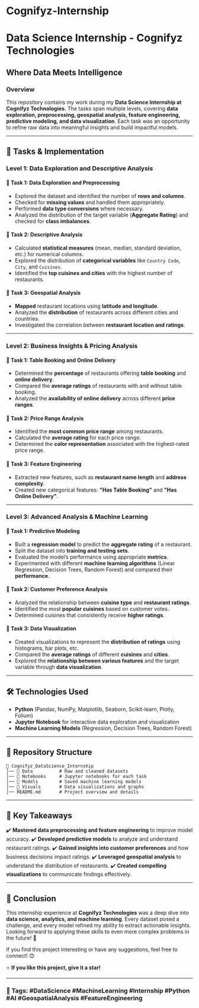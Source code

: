 # Cognifyz-Internship
# Data Science Internship - Cognifyz Technologies

## Where Data Meets Intelligence

### Overview
This repository contains my work during my **Data Science Internship at Cognifyz Technologies**. The tasks span multiple levels, covering **data exploration, preprocessing, geospatial analysis, feature engineering, predictive modeling, and data visualization**. Each task was an opportunity to refine raw data into meaningful insights and build impactful models.

---

## 🚀 Tasks & Implementation

### **Level 1: Data Exploration and Descriptive Analysis**
#### 📌 Task 1: Data Exploration and Preprocessing
- Explored the dataset and identified the number of **rows and columns**.
- Checked for **missing values** and handled them appropriately.
- Performed **data type conversions** where necessary.
- Analyzed the distribution of the target variable (**Aggregate Rating**) and checked for **class imbalances**.

#### 📌 Task 2: Descriptive Analysis
- Calculated **statistical measures** (mean, median, standard deviation, etc.) for numerical columns.
- Explored the distribution of **categorical variables** like `Country Code`, `City`, and `Cuisines`.
- Identified the **top cuisines and cities** with the highest number of restaurants.

#### 📌 Task 3: Geospatial Analysis
- **Mapped** restaurant locations using **latitude and longitude**.
- Analyzed the **distribution** of restaurants across different cities and countries.
- Investigated the correlation between **restaurant location and ratings**.

---

### **Level 2: Business Insights & Pricing Analysis**
#### 📌 Task 1: Table Booking and Online Delivery
- Determined the **percentage** of restaurants offering **table booking** and **online delivery**.
- Compared the **average ratings** of restaurants with and without table booking.
- Analyzed the **availability of online delivery** across different **price ranges**.

#### 📌 Task 2: Price Range Analysis
- Identified the **most common price range** among restaurants.
- Calculated the **average rating** for each price range.
- Determined the **color representation** associated with the highest-rated price range.

#### 📌 Task 3: Feature Engineering
- Extracted new features, such as **restaurant name length** and **address complexity**.
- Created new categorical features: **"Has Table Booking"** and **"Has Online Delivery"**.

---

### **Level 3: Advanced Analysis & Machine Learning**
#### 📌 Task 1: Predictive Modeling
- Built a **regression model** to predict the **aggregate rating** of a restaurant.
- Split the dataset into **training and testing sets**.
- Evaluated the model’s performance using appropriate **metrics**.
- Experimented with different **machine learning algorithms** (Linear Regression, Decision Trees, Random Forest) and compared their **performance**.

#### 📌 Task 2: Customer Preference Analysis
- Analyzed the relationship between **cuisine type** and **restaurant ratings**.
- Identified the most **popular cuisines** based on customer votes.
- Determined cuisines that consistently receive **higher ratings**.

#### 📌 Task 3: Data Visualization
- Created visualizations to represent the **distribution of ratings** using histograms, bar plots, etc.
- Compared the **average ratings** of different **cuisines** and **cities**.
- Explored the **relationship between various features** and the target variable through **data visualization**.

---

## 🛠️ Technologies Used
- **Python** (Pandas, NumPy, Matplotlib, Seaborn, Scikit-learn, Plotly, Folium)
- **Jupyter Notebook** for interactive data exploration and visualization
- **Machine Learning Models** (Regression, Decision Trees, Random Forest)

---

## 📂 Repository Structure
```
📁 Cognifyz_DataScience_Internship
│── 📂 Data          # Raw and cleaned datasets
│── 📂 Notebooks     # Jupyter notebooks for each task
│── 📂 Models        # Saved machine learning models
│── 📂 Visuals       # Data visualizations and graphs
│── README.md       # Project overview and details
```

---

## 📢 Key Takeaways
✔️ **Mastered data preprocessing and feature engineering** to improve model accuracy.
✔️ **Developed predictive models** to analyze and understand restaurant ratings.
✔️ **Gained insights into customer preferences** and how business decisions impact ratings.
✔️ **Leveraged geospatial analysis** to understand the distribution of restaurants.
✔️ **Created compelling visualizations** to communicate findings effectively.

---

## 🎯 Conclusion
This internship experience at **Cognifyz Technologies** was a deep dive into **data science, analytics, and machine learning**. Every dataset posed a challenge, and every model refined my ability to extract actionable insights. Looking forward to applying these skills to even more complex problems in the future! 🚀

If you find this project interesting or have any suggestions, feel free to connect! 😊

⭐ **If you like this project, give it a star!**

---

### 📌 Tags: #DataScience #MachineLearning #Internship #Python #AI #GeospatialAnalysis #FeatureEngineering
